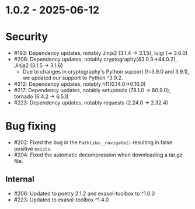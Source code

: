 # 1.0.2 - 2025-06-12

# Security

* #193: Dependency updates, notably Jinja2 (3.1.4 -> 3.1.5), luigi (-> 3.6.0)
* #206: Dependency updates, notably cryptography(43.0.3->44.0.2), Jinja2 (3.1.5 -> 3.1.6)
  * Due to changes in cryptography's Python support (!=3.9.0 and 3.9.1), we updated our support to Python ^3.9.2.
* #212: Dependency updates, notably h11(0.14.0->0.16.0)
* #217: Dependency updates, notably setuptools (78.1.0 -> 80.9.0), tornado (6.4.2 -> 6.5.1)
* #223: Dependency updates, notably requests (2.24.0 -> 2.32.4)

# Bug fixing

* #202: Fixed the bug in the `Pathlike._navigate()` resulting in false positive `exists`.
* #204: Fixed the automatic decompression when downloading a tar.gz file.

## Internal

* #206: Updated to poetry 2.1.2 and exasol-toolbox to ^1.0.0
* #223: Updated to exasol-toolbox ^1.4.0

